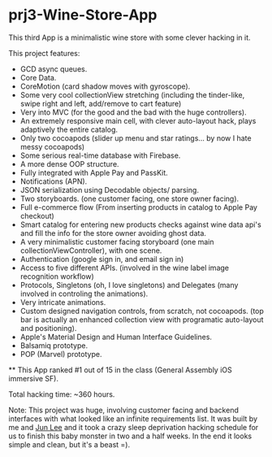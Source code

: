 # prj3-Wine-Store-App
This third App is a minimalistic wine store with some clever hacking in it. 

This project features: 

- GCD async queues.
- Core Data. 
- CoreMotion (card shadow moves with gyroscope).
- Some very cool collectionView stretching (including the tinder-like, swipe right and left, add/remove to cart feature) 
- Very into MVC (for the good and the bad with the huge controllers).
- An extremely responsive main cell, with clever auto-layout hack, plays adaptively the entire catalog. 
- Only two cocoapods (slider up menu and star ratings... by now I hate messy cocoapods) 
- Some serious real-time database with Firebase. 
- A more dense OOP structure. 
- Fully integrated with Apple Pay and PassKit. 
- Notifications (APN).
- JSON serialization using Decodable objects/ parsing.
- Two storyboards. (one customer facing, one store owner facing). 
- Full e-commerce flow (From inserting products in catalog to Apple Pay checkout)
- Smart catalog for entering new products checks against wine data api's and fill the info for the store owner avoiding ghost data. 
- A very minimalistic customer facing storyboard (one main collectionViewController), with one scene. 
- Authentication (google sign in, and email sign in)
- Access to five different APIs. (involved in the wine label image recognition workflow)
- Protocols, Singletons (oh, I love singletons) and Delegates (many involved in controling the animations).
- Very intricate animations. 
- Custom designed navigation controls, from scratch, not cocoapods. (top bar is actually an enhanced collection view with programatic auto-layout and positioning). 
- Apple's Material Design and Human Interface Guidelines. 
- Balsamiq prototype.
- POP (Marvel) prototype. 

** This App ranked #1 out of 15 in the class (General Assembly iOS immersive SF). 
 
 Total hacking time: ~360 hours.

Note: This project was huge, involving customer facing and backend interfaces with what looked like an infinite requirements list. It was built by me and [Jun Lee](Https://www.Github.com/juntomlee) and it took a crazy sleep deprivation hacking schedule for us to finish this baby monster in two and a half weeks. In the end it looks simple and clean, but it's a beast =). 
